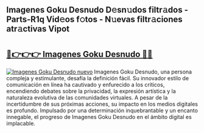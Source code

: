 ## Imagenes Goku Desnudo D𝚎sn𝚞dos filtr𝚊dos - Parts-R1q Vid𝚎os f𝚘tos - N𝚞evas filtr𝚊ciones atr𝚊ctivas Vipot

# <h2><a href="http://mbcahob.tromn.icu/?c=Imagenes+Goku+Desnudo">🔗👉👉👉 Imagenes Goku Desnudo 🔗🔗</a></h2>

[![Imagenes Goku Desnudo nuevo](https://i.imgur.com/pEAQMta.gif)](http://mbcahob.tromn.icu/?c=Imagenes+Goku+Desnudo)
Imagenes Goku Desnudo, una persona compleja y estimulante, desafía la definición fácil. Su innovador estilo de comunicación en línea ha cautivado y enfurecido a los críticos, encendiendo debates sobre la privacidad, la expresión artística y la naturaleza evolutiva de las comunidades virtuales. A pesar de la incertidumbre de sus próximas acciones, su impacto en los medios digitales es profundo. Impulsado por una determinación inquebrantable y un encanto innegable, el progreso de Imagenes Goku Desnudo en el ámbito digital es implacable.
